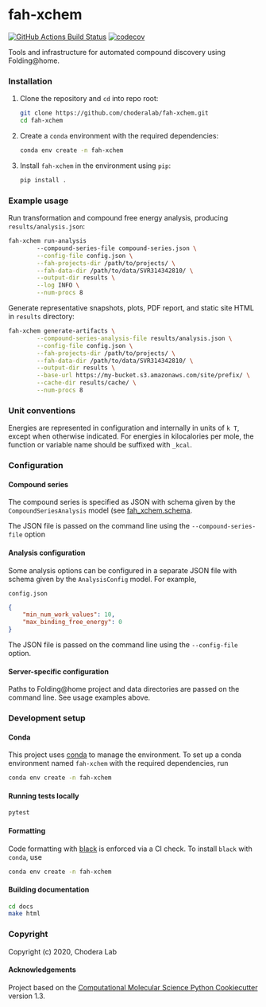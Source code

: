 fah-xchem
==============================
[//]: # (Badges)
[![GitHub Actions Build Status](https://github.com/choderalab/fah-xchem/workflows/CI/badge.svg)](https://github.com/choderalab/fah-xchem/actions?query=branch%3Amaster+workflow%3ACI)
[![codecov](https://codecov.io/gh/choderalab/fah-xchem/branch/master/graph/badge.svg)](https://codecov.io/gh/choderalab/fah-xchem/branch/master)

Tools and infrastructure for automated compound discovery using Folding@home.

### Installation

1. Clone the repository and `cd` into repo root:

    ``` sh
    git clone https://github.com/choderalab/fah-xchem.git
    cd fah-xchem
    ```

2. Create a `conda` environment with the required dependencies:

    ``` sh
    conda env create -n fah-xchem
    ```

3. Install `fah-xchem` in the environment using `pip`:

    ``` sh
    pip install .
    ```

### Example usage

Run transformation and compound free energy analysis, producing `results/analysis.json`:

``` sh
fah-xchem run-analysis
        --compound-series-file compound-series.json \
        --config-file config.json \
        --fah-projects-dir /path/to/projects/ \
        --fah-data-dir /path/to/data/SVR314342810/ \
        --output-dir results \
        --log INFO \
        --num-procs 8
```


Generate representative snapshots, plots, PDF report, and static site HTML in `results` directory:
``` sh
fah-xchem generate-artifacts \
        --compound-series-analysis-file results/analysis.json \
        --config-file config.json \
        --fah-projects-dir /path/to/projects/ \
        --fah-data-dir /path/to/data/SVR314342810/ \
        --output-dir results \
        --base-url https://my-bucket.s3.amazonaws.com/site/prefix/ \
        --cache-dir results/cache/ \
        --num-procs 8
```


### Unit conventions

Energies are represented in configuration and internally in units of `k T`, except when otherwise indicated. For energies in kilocalories per mole, the function or variable name should be suffixed with `_kcal`.

### Configuration

#### Compound series
The compound series is specified as JSON with schema given by the `CompoundSeriesAnalysis` model (see [fah_xchem.schema](fah_xchem/schema.py).

The JSON file is passed on the command line using the `--compound-series-file` option

#### Analysis configuration
Some analysis options can be configured in a separate JSON file with schema given by the `AnalysisConfig` model. For example,

`config.json`
``` json
{
    "min_num_work_values": 10,
    "max_binding_free_energy": 0
}
```

The JSON file is passed on the command line using the `--config-file` option.

#### Server-specific configuration

Paths to Folding@home project and data directories are passed on the command line. See usage examples above.

### Development setup

#### Conda

This project uses [conda](https://github.com/conda/conda) to manage the environment. To set up a conda environment named `fah-xchem` with the required dependencies, run

``` sh
conda env create -n fah-xchem
```

#### Running tests locally

``` sh
pytest
```

#### Formatting

Code formatting with [black](https://github.com/psf/black) is enforced via a CI check. To install `black` with `conda`, use

``` sh
conda env create -n fah-xchem
```

#### Building documentation

``` sh
cd docs
make html
```


### Copyright

Copyright (c) 2020, Chodera Lab


#### Acknowledgements

Project based on the
[Computational Molecular Science Python Cookiecutter](https://github.com/molssi/cookiecutter-cms) version 1.3.
